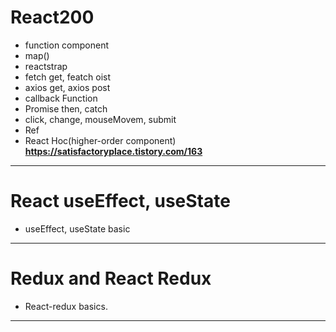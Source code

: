 # React200 

- function component
- map()
- reactstrap
- fetch get, featch oist
- axios get, axios post
- callback Function
- Promise then, catch
- click, change, mouseMovem, submit
- Ref
- React Hoc(higher-order component) **https://satisfactoryplace.tistory.com/163**
---------------

# React useEffect, useState
- useEffect, useState basic
---------------

# Redux and React Redux
- React-redux basics.
---------------
